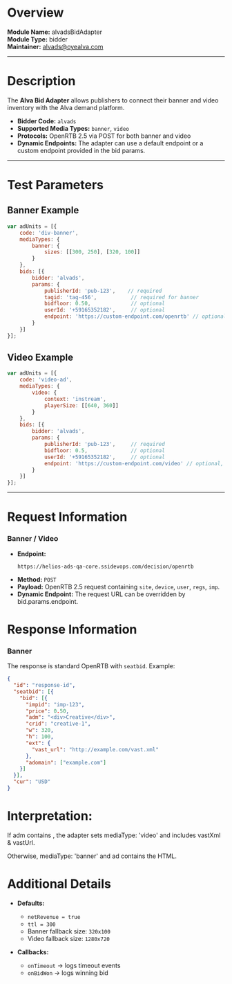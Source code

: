 # Overview
**Module Name:** alvadsBidAdapter  
**Module Type:** bidder  
**Maintainer:** alvads@oyealva.com

---

# Description
The **Alva Bid Adapter** allows publishers to connect their banner and video inventory with the Alva demand platform.

- **Bidder Code:** `alvads`
- **Supported Media Types:** `banner`, `video`
- **Protocols:** OpenRTB 2.5 via POST for both banner and video
- **Dynamic Endpoints:** The adapter can use a default endpoint or a custom endpoint provided in the bid params.

---

# Test Parameters

## Banner Example

```javascript
var adUnits = [{
    code: 'div-banner',
    mediaTypes: {
        banner: {
            sizes: [[300, 250], [320, 100]]
        }
    },
    bids: [{
        bidder: 'alvads',
        params: {
            publisherId: 'pub-123',    // required
            tagid: 'tag-456',           // required for banner
            bidfloor: 0.50,             // optional
            userId: '+59165352182',     // optional
            endpoint: 'https://custom-endpoint.com/openrtb' // optional, overrides default
        }
    }]
}];
```

## Video Example

```javascript
var adUnits = [{
    code: 'video-ad',
    mediaTypes: {
        video: {
            context: 'instream',
            playerSize: [[640, 360]]
        }
    },
    bids: [{
        bidder: 'alvads',
        params: {
            publisherId: 'pub-123',     // required
            bidfloor: 0.5,              // optional
            userId: '+59165352182',     // optional
            endpoint: 'https://custom-endpoint.com/video' // optional, overrides default
        }
    }]
}];
```

---

# Request Information

### Banner  / Video
- **Endpoint:**
  ```
  https://helios-ads-qa-core.ssidevops.com/decision/openrtb
  ```
- **Method:** `POST`
- **Payload:** OpenRTB 2.5 request containing `site`, `device`, `user`, `regs`, `imp`.
- **Dynamic Endpoint:** The request URL can be overridden by bid.params.endpoint.


# Response Information

### Banner
The response is standard OpenRTB with `seatbid`. Example:

```json
{
  "id": "response-id",
  "seatbid": [{
    "bid": [{
      "impid": "imp-123",
      "price": 0.50,
      "adm": "<div>Creative</div>",   
      "crid": "creative-1",
      "w": 320,
      "h": 100,
      "ext": {
        "vast_url": "http://example.com/vast.xml" 
      },
      "adomain": ["example.com"]       
    }]
  }],
  "cur": "USD"
}

```
# Interpretation:

If adm contains <VAST>, the adapter sets mediaType: 'video' and includes vastXml & vastUrl.

Otherwise, mediaType: 'banner' and ad contains the HTML.


# Additional Details

- **Defaults:**
    - `netRevenue = true`
    - `ttl = 300`
    - Banner fallback size: `320x100`
    - Video fallback size: `1280x720`

- **Callbacks:**
    - `onTimeout` → logs timeout events
    - `onBidWon` → logs winning bid  
